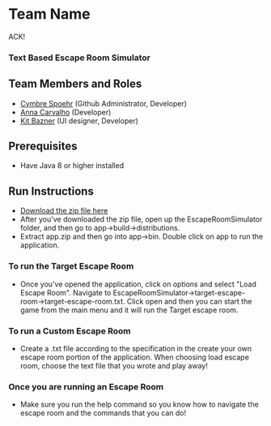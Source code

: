 # Team Name
ACK!

### Text Based Escape Room Simulator

## Team Members and Roles
* [Cymbre Spoehr](https://github.com/cymbre1/CIS350-HW2-Spoehr) (Github Administrator, Developer)
* [Anna Carvalho](https://github.com/ThePolarEspresso/CIS350-HM2-Carvalho) (Developer)
* [Kit Bazner](https://github.com/krbazner/CIS350-HW2-Bazner) (UI designer, Developer)

## Prerequisites
* Have Java 8 or higher installed

## Run Instructions
* [Download the zip file here](https://drive.google.com/drive/folders/1XCjvWGcrZKxCAFza811Upxsn8-kMT9I5?usp=sharing)
* After you've downloaded the zip file, open up the EscapeRoomSimulator folder, and then go to app->build->distributions.
* Extract app.zip and then go into app->bin. Double click on app to run the application.

### To run the Target Escape Room
* Once you've opened the application, click on options and select "Load Escape Room". Navigate to EscapeRoomSimulator->target-escape-room->target-escape-room.txt. Click open and then you can start the game from the main menu and it will run the Target escape room.

### To run a Custom Escape Room
* Create a .txt file according to the specification in the create your own escape room portion of the application. When choosing load escape room, choose the text file that you wrote and play away!

### Once you are running an Escape Room
* Make sure you run the help command so you know how to navigate the escape room and the commands that you can do!
